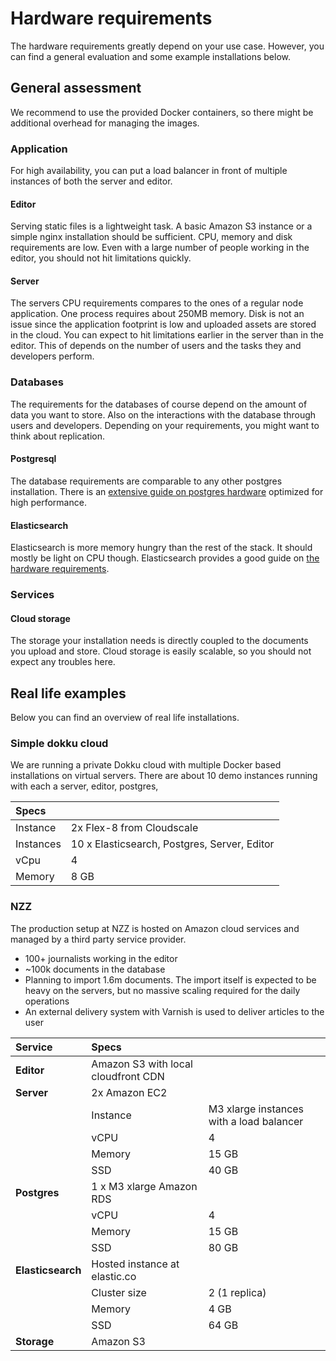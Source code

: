 # Hardware requirements

The hardware requirements greatly depend on your use case. However, you can find a general evaluation and some example installations below. 

## General assessment

We recommend to use the provided Docker containers, so there might be additional overhead for managing the images. 

### Application

For high availability, you can put a load balancer in front of multiple instances of both the server and editor.

#### Editor

Serving static files is a lightweight task. A basic Amazon S3 instance or a simple nginx installation should be sufficient. CPU, memory and disk requirements are low. Even with a large number of people working in the editor, you should not hit limitations quickly. 

#### Server

The servers CPU requirements compares to the ones of a regular node application. One process requires about 250MB memory. Disk is not an issue since the application footprint is low and uploaded assets are stored in the cloud. You can expect to hit limitations earlier in the server than in the editor. This of depends on the number of users and the tasks they and developers perform. 

### Databases

The requirements for the databases of course depend on the amount of data you want to store. Also on the interactions with the database through users and developers. Depending on your requirements, you might want to think about replication. 

#### Postgresql

The database requirements are comparable to any other postgres installation. There is an [extensive guide on postgres hardware](https://wiki.postgresql.org/wiki/Database_Hardware) optimized for high performance.   

#### Elasticsearch

Elasticsearch is more memory hungry than the rest of the stack. It should mostly be light on CPU though. Elasticsearch provides a good guide on [the hardware requirements](https://www.elastic.co/guide/en/elasticsearch/guide/master/hardware.html). 


### Services

#### Cloud storage

The storage your installation needs is directly coupled to the documents you upload and store. Cloud storage is easily scalable, so you should not expect any troubles here.


## Real life examples

Below you can find an overview of real life installations. 


### Simple dokku cloud

We are running a private Dokku cloud with multiple Docker based installations on virtual servers. There are about 10 demo instances running with each a server, editor, postgres,   

Specs | |
:--- | ---
Instance | 2x Flex-8 from Cloudscale
Instances | 10 x Elasticsearch, Postgres, Server, Editor
vCpu | 4
Memory | 8 GB


### NZZ

The production setup at NZZ is hosted on Amazon cloud services and managed by a third party service provider.
 
- 100+ journalists working in the editor
- ~100k documents in the database 
- Planning to import 1.6m documents. The import itself is expected to be heavy on the servers, but no massive scaling required for the daily operations
- An external delivery system with Varnish is used to deliver articles to the user

Service | Specs | |
:--- | :--- | ---
**Editor** | Amazon S3 with local cloudfront CDN
**Server** | 2x Amazon EC2 
| | Instance |  M3 xlarge instances with a load balancer
| | vCPU | 4 
| | Memory | 15 GB 
| | SSD | 40 GB
**Postgres** | 1 x M3 xlarge Amazon RDS
| | vCPU | 4 
| | Memory | 15 GB
| | SSD | 80 GB
**Elasticsearch** | Hosted instance at elastic.co 
| | Cluster size | 2 (1 replica)
| | Memory | 4 GB
| | SSD | 64 GB
**Storage** | Amazon S3
